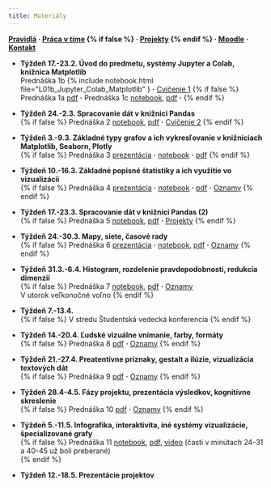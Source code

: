 ```yaml
---
title: Materiály
---
```


**[Pravidlá](./Rules.md) · [Práca v tíme](./Groups.md) {% if false %} · [Projekty](./Projects.md) {% endif %} · [Moodle](https://moodle.uniba.sk/course/view.php?id=3421) · [Kontakt](./Contact.md)**

* **Týždeň 17.-23.2. Úvod do predmetu, systémy Jupyter a Colab, knižnica Matplotlib**<br>
Prednáška 1b {% include notebook.html file="L01b_Jupyter_Colab_Matplotlib" } **·**
[Cvičenie 1](./Tutorial1.md)
{% if false %}
Prednáška 1a [pdf](./pdf/L01a_visualization_history.pdf) **·** 
Prednáška 1c [notebook](https://colab.research.google.com/github/bbrejova/viz//blob/master/notebooks/L01c_Libraries.ipynb), [pdf](./pdf/L01c_Libraries.pdf) **·**
{% endif %}

* **Týždeň 24.-2.3. Spracovanie dát v knižnici Pandas**<br>
{% if false %}
Prednáška 2 [notebook](https://colab.research.google.com/github/bbrejova/viz//blob/master/notebooks/L02_Processing_Pandas.ipynb), [pdf](./pdf/L02_Processing_Pandas.pdf) **·** [Cvičenie 2](./Tutorial2.md) 
{% endif %}

* **Týždeň 3.-9.3. Základné typy grafov a ich vykresľovanie v knižniciach Matplotlib, Seaborn, Plotly**<br>
{% if false %}
Prednáška 3 [prezentácia](./pdf/L03a_Plot_types.pdf)  **·**  [notebook](https://colab.research.google.com/github/bbrejova/viz/blob/master/notebooks/L03b_Plot_types.ipynb) **·** [pdf](./pdf/L03b_Plot_types.pdf) 
{% endif %}

* **Týždeň 10.-16.3. Základné popisné štatistiky a ich využitie vo vizualizácii**<br>
{% if false %}
Prednáška 4 [prezentácia](./pdf/L04a_Summary_statistics.pdf)  **·** [notebook](https://colab.research.google.com/github/bbrejova/viz/blob/master/notebooks/L04_Summary_statistics.ipynb) **·** [pdf](./pdf/L04_Summary_statistics.pdf) **·**  [Oznamy](./L04-notes.md)
{% endif %}

* **Týždeň 17.-23.3. Spracovanie dát v knižnici Pandas (2)**<br>
{% if false %}
Prednáška 5 [notebook](https://colab.research.google.com/github/bbrejova/viz/blob/master/notebooks/L05_Pandas_2.ipynb), [pdf](./pdf/L05_Pandas_2.pdf) **·** [Projekty](./Projects.md)
{% endif %}

* **Týždeň 24.-30.3. Mapy, siete, časové rady**<br>
{% if false %}
Prednáška 6 [prezentácia](./pdf/L06a_Maps_etc.pdf)  **·** [notebook](https://colab.research.google.com/github/bbrejova/viz/blob/master/notebooks/L06_Maps_etc.ipynb), [pdf](./pdf/L06_Maps_etc.pdf) **·**  [Oznamy](./L06-notes.md)
{% endif %}

* **Týždeň 31.3.-6.4. Histogram, rozdelenie pravdepodobnosti, redukcia dimenzií**<br>
{% if false %}
Prednáška 7 [notebook](https://colab.research.google.com/github/bbrejova/viz/blob/master/notebooks/L07_More_statistics.ipynb), [pdf](./pdf/L07_More_statistics.pdf) **·** [Oznamy](./L07-notes.md)<br>
V utorok veľkonočné voľno
{% endif %}

* **Týždeň 7.-13.4.**<br>
{% if false %}
V stredu Študentská vedecká konferencia
{% endif %}

* **Týždeň 14.-20.4. Ľudské vizuálne vnímanie, farby, formáty**<br>
{% if false %}
Prednáška 8 [pdf](./pdf/L08_Perception_colors.pdf) **·** [Oznamy](./L08-notes.md)
{% endif %}

* **Týždeň 21.-27.4. Preatentívne príznaky, gestalt a ilúzie, vizualizácia textových dát**<br>
{% if false %}
Prednáška 9 [pdf](./pdf/L09_Preattentive_and_Gestalt.pdf) **·** [Oznamy](./L09-notes.md)
{% endif %}

* **Týždeň 28.4-4.5. Fázy projektu, prezentácia výsledkov, kognitívne skreslenie**<br>
{% if false %}
Prednáška 10 [pdf](./pdf/L10_Presentation.pdf) **·** [Oznamy](./L10-notes.md)
{% endif %}

* **Týždeň 5.-11.5. Infografika, interaktivita, iné systémy vizualizácie, špecializované grafy**<br>
{% if false %}
Prednáška 11 [notebook](https://colab.research.google.com/github/bbrejova/viz/blob/master/notebooks/L11_Miscelaneous.ipynb), [pdf](./pdf/L11_Miscelaneous.pdf), [video](https://youtu.be/yW-qopCn5fw) (časti v minútach 24-31 a 40-45 už boli preberané) <!-- **·** [Oznamy](./L11-notes.md)--><br>
{% endif %}

* **Týždeň 12.-18.5. Prezentácie projektov**
